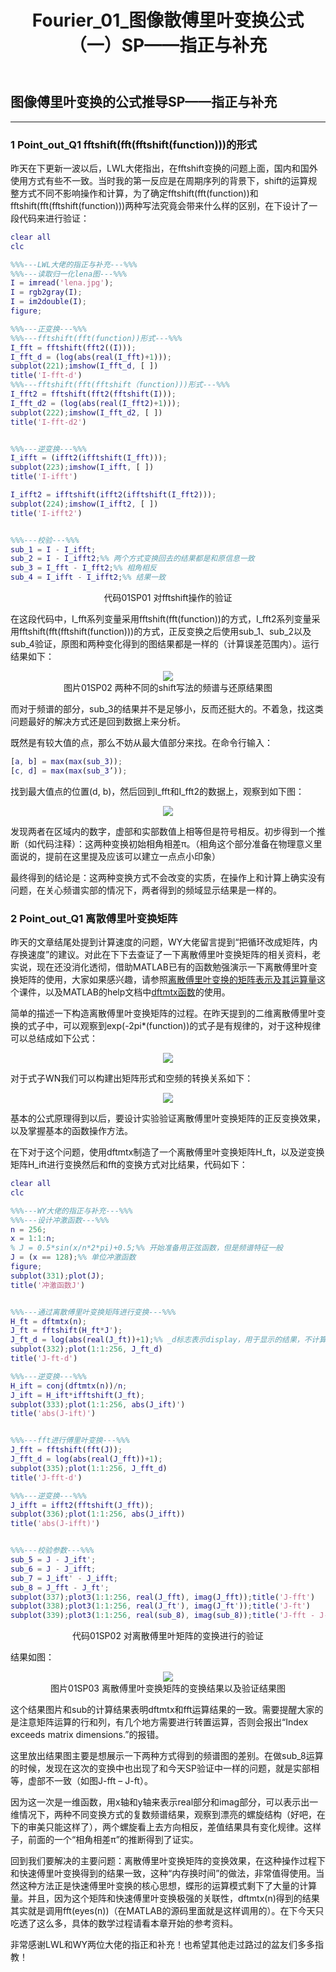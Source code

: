﻿---
title: "Fourier_01_图像散傅里叶变换公式（一）SP——指正与补充"
layout: post
category: "2018_2"
tags: [Fourier]
excerpt: "感谢LWL和WY两位大佬的指正和补充，这一次对fftshift的操作和离散傅里叶变换矩阵的原理进行了推敲与验证。"
---

## 图像傅里叶变换的公式推导SP——指正与补充

---

### 1 Point_out_Q1 fftshift(fft(fftshift(function)))的形式

昨天在下更新一波以后，LWL大佬指出，在fftshift变换的问题上面，国内和国外使用方式有些不一致。当时我的第一反应是在周期序列的背景下，shift的运算规整方式不同不影响操作和计算，为了确定fftshift(fft(function))和fftshift(fft(fftshift(function)))两种写法究竟会带来什么样的区别，在下设计了一段代码来进行验证：

```matlab
clear all
clc

%%%---LWL大佬的指正与补充---%%%
%%%---读取归一化lena图---%%%
I = imread('lena.jpg');
I = rgb2gray(I);
I = im2double(I);
figure;

%%%---正变换---%%%
%%%---fftshift(fft(function))形式---%%%
I_fft = fftshift(fft2((I)));
I_fft_d = (log(abs(real(I_fft)+1)));
subplot(221);imshow(I_fft_d, [ ])
title('I-fft-d')
%%%---fftshift(fft(fftshift（function)))形式---%%%
I_fft2 = fftshift(fft2(fftshift(I)));
I_fft_d2 = (log(abs(real(I_fft2)+1)));
subplot(222);imshow(I_fft_d2, [ ])
title('I-fft-d2')


%%%---逆变换---%%%
I_ifft = (ifft2(ifftshift(I_fft)));
subplot(223);imshow(I_ifft, [ ])
title('I-ifft')

I_ifft2 = ifftshift(ifft2(ifftshift(I_fft2)));
subplot(224);imshow(I_ifft2, [ ])
title('I-ifft2')


%%%---校验---%%%
sub_1 = I - I_ifft;
sub_2 = I - I_ifft2;%% 两个方式变换回去的结果都是和原信息一致
sub_3 = I_fft - I_fft2;%% 相角相反
sub_4 = I_ifft - I_ifft2;%% 结果一致
```

<center>代码01SP01 对fftshift操作的验证</center>

在这段代码中，I_fft系列变量采用fftshift(fft(function))的方式，I_fft2系列变量采用fftshift(fft(fftshift(function)))的方式，正反变换之后使用sub_1、sub_2以及sub_4验证，原图和两种变化得到的图结果都是一样的（计算误差范围内）。运行结果如下：

<center> <img src="https://monsterdogfly.github.io/images/pic_Fourier_01_01_SP1_01.jpg" /> </center>

<center>图片01SP02 两种不同的shift写法的频谱与还原结果图</center>

而对于频谱的部分，sub_3的结果并不是足够小，反而还挺大的。不着急，找这类问题最好的解决方式还是回到数据上来分析。

既然是有较大值的点，那么不妨从最大值部分来找。在命令行输入：

```matlab
[a, b] = max(max(sub_3));
[c, d] = max(max(sub_3’));
```

找到最大值点的位置(d, b)，然后回到I_fft和I_fft2的数据上，观察到如下图：

<center> <img src="https://monsterdogfly.github.io/images/pic_Fourier_01_01_SP1_02.jpg" /> </center>

发现两者在区域内的数字，虚部和实部数值上相等但是符号相反。初步得到一个推断（如代码注释）：这两种变换初始相角相差π。（相角这个部分准备在物理意义里面说的，提前在这里提及应该可以建立一点点小印象）

最终得到的结论是：这两种变换方式不会改变的实质，在操作上和计算上确实没有问题，在关心频谱实部的情况下，两者得到的频域显示结果是一样的。

### 2 Point_out_Q1 离散傅里叶变换矩阵

昨天的文章结尾处提到计算速度的问题，WY大佬留言提到“把循环改成矩阵，内存换速度”的建议。对此在下下去查证了一下离散傅里叶变换矩阵的相关资料，老实说，现在还没消化透彻，借助MATLAB已有的函数勉强演示一下离散傅里叶变换矩阵的使用，大家如果感兴趣，请参照[离散傅里叶变换的矩阵表示及其运算量](https://wenku.baidu.com/view/7b288b4af7ec4afe04a1dff6.html)这个课件，以及MATLAB的help文档中[dftmtx函数](https://cn.mathworks.com/help/signal/ref/dftmtx.html)的使用。

简单的描述一下构造离散傅里叶变换矩阵的过程。在昨天提到的二维离散傅里叶变换的式子中，可以观察到exp(-2pi*(function))的式子是有规律的，对于这种规律可以总结成如下公式：

<center> <img src="https://monsterdogfly.github.io/images/func_Fourier_01_01_SP1_01.jpg" /> </center>

对于式子WN我们可以构建出矩阵形式和空频的转换关系如下：

<center> <img src="https://monsterdogfly.github.io/images/func_Fourier_01_01_SP1_02.jpg" /> </center>

基本的公式原理得到以后，要设计实验验证离散傅里叶变换矩阵的正反变换效果，以及掌握基本的函数操作方法。

在下对于这个问题，使用dftmtx制造了一个离散傅里叶变换矩阵H_ft，以及逆变换矩阵H_ift进行变换然后和fft的变换方式对比结果，代码如下：

```matlab
clear all
clc

%%%---WY大佬的指正与补充---%%%
%%%---设计冲激函数---%%%
n = 256;
x = 1:1:n;
% J = 0.5*sin(x/n*2*pi)+0.5;%% 开始准备用正弦函数，但是频谱特征一般
J = (x == 128);%% 单位冲激函数
figure;
subplot(331);plot(J);
title('冲激函数J')


%%%---通过离散傅里叶变换矩阵进行变换---%%%
H_ft = dftmtx(n);
J_ft = fftshift(H_ft*J');
J_ft_d = log(abs(real(J_ft))+1);%% _d标志表示display，用于显示的结果，不计算
subplot(332);plot(1:1:256, J_ft_d)
title('J-ft-d')

%%%---逆变换---%%%
H_ift = conj(dftmtx(n))/n;
J_ift = H_ift*ifftshift(J_ft);
subplot(333);plot(1:1:256, abs(J_ift)')
title('abs(J-ift)')


%%%---fft进行傅里叶变换---%%%
J_fft = fftshift(fft(J));
J_fft_d = log(abs(real(J_fft))+1);
subplot(335);plot(1:1:256, J_fft_d)
title('J-fft-d')

%%%---逆变换---%%%
J_ifft = ifft2(fftshift(J_fft));
subplot(336);plot(1:1:256, abs(J_ifft))
title('abs(J-ifft)')


%%%---校验参数---%%%
sub_5 = J - J_ift';
sub_6 = J - J_ifft;
sub_7 = J_ift' - J_ifft;
sub_8 = J_fft - J_ft';
subplot(337);plot3(1:1:256, real(J_fft), imag(J_fft));title('J-fft')
subplot(338);plot3(1:1:256, real(J_ft'), imag(J_ft'));title('J-ft')
subplot(339);plot3(1:1:256, real(sub_8), imag(sub_8));title('J-fft - J-ft')
```
<center>代码01SP02 对离散傅里叶矩阵的变换进行的验证</center>

结果如图：

<center> <img src="https://monsterdogfly.github.io/images/pic_Fourier_01_01_SP1_03.jpg" /> </center>

<center>图片01SP03 离散傅里叶变换矩阵的变换结果以及验证结果图</center>

这个结果图片和sub的计算结果表明dftmtx和fft运算结果的一致。需要提醒大家的是注意矩阵运算的行和列，有几个地方需要进行转置运算，否则会报出“Index exceeds matrix dimensions.”的报错。

这里放出结果图主要是想展示一下两种方式得到的频谱图的差别。在做sub_8运算的时候，发现在这次的变换中也出现了和今天SP验证中一样的问题，就是实部相等，虚部不一致（如图J-fft – J-ft）。

因为这一次是一维函数，用x轴和y轴来表示real部分和imag部分，可以表示出一维情况下，两种不同变换方式的复数频谱结果，观察到漂亮的螺旋结构（好吧，在下的审美只能这样了），两个螺旋看上去方向相反，差值结果具有变化规律。这样子，前面的一个“相角相差π”的推断得到了证实。

回到我们要解决的主要问题：离散傅里叶变换矩阵的变换效果，在这种操作过程下和快速傅里叶变换得到的结果一致，这种“内存换时间”的做法，非常值得使用。当然这种方法正是快速傅里叶变换的核心思想，蝶形的运算模式剩下了大量的计算量。并且，因为这个矩阵和快速傅里叶变换极强的关联性，dftmtx(n)得到的结果其实就是调用fft(eyes(n))（在MATLAB的源码里面就是这样调用的）。在下今天只吃透了这么多，具体的数学过程请看本章开始的参考资料。

非常感谢LWL和WY两位大佬的指正和补充！也希望其他走过路过的盆友们多多指教！




